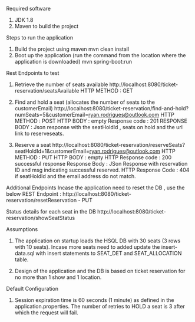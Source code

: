 Required software
1) JDK 1.8
2) Maven to build the project

Steps to run the application
1) Build the project using maven
	mvn clean install
2) Boot up the application (run the command from the location where the application is downloaded)
    mvn spring-boot:run
    
Rest Endpoints to test

1) Retrieve the number of seats available
http://localhost:8080/ticket-reservation/seatsAvailable
HTTP METHOD : GET

2) Find and hold a seat (allocates the number of seats to the customerEmail)
http://localhost:8080/ticket-reservation/find-and-hold?numSeats=5&customerEmail=ryan.rodrigues@outlook.com
HTTP METHOD : POST
HTTP BODY : empty
Response code : 201 
RESPONSE BODY : Json response with the seatHoldId , seats on hold and the url link to reserveseats.

3) Reserve a seat
http://localhost:8080/ticket-reservation/reserveSeats?seatHoldId=1&customerEmail=ryan.rodrigues@outlook.com
HTTP METHOD : PUT
HTTP BODY : empty
HTTP Response code : 200 successful response
Response Body : JSon Response with reservation ID and msg indicating successful reserved.
HTTP Response Code : 404 if seatHoldId and the email address do not match.


Additional Endpoints
Incase the application need to reset the DB , use the below REST Endpoint :
http://localhost:8080/ticket-reservation/resetReservation - PUT

Status details for each seat in the DB
http://localhost:8080/ticket-reservation/showSeatStatus

Assumptions 

1) The application on startup loads the HSQL DB with 30 seats (3 rows with 10 seats). Incase more seats need to added update the insert-data.sql with insert statements to SEAT_DET and SEAT_ALLOCATION table. 

2) Design of the application and the DB is based on ticket reservation for no more than 1 show and 1 location. 



Default Configuration

1) Session expiration time is 60 seconds (1 minute) as defined in the application.properties.
The number of retries to HOLD a seat is 3 after which the request will fail.
 


